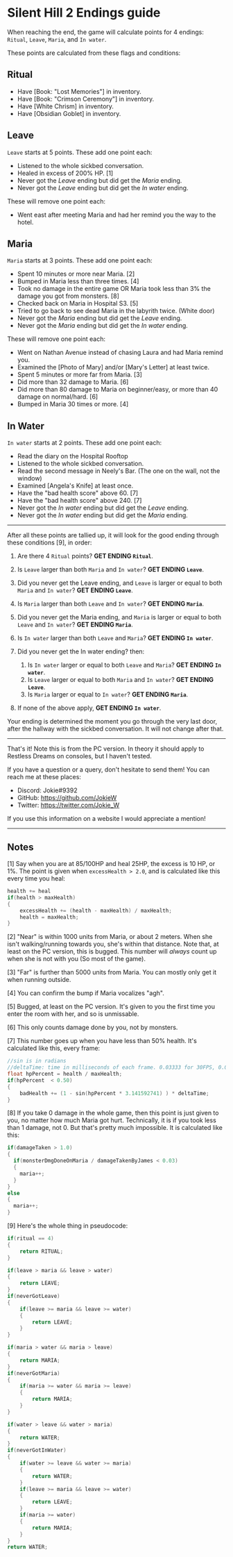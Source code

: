 # Silent Hill 2 Endings guide

When reaching the end, the game will calculate points for 4 endings:
`Ritual`, `Leave`, `Maria`, and `In water`.

These points are calculated from these flags and conditions:

## Ritual
- Have [Book: "Lost Memories"] in inventory.
- Have [Book: "Crimson Ceremony"] in inventory.
- Have [White Chrism] in inventory.
- Have [Obsidian Goblet] in inventory.

## Leave
`Leave` starts at 5 points. These add one point each:
- Listened to the whole sickbed conversation.
- Healed in excess of 200% HP. [1]
- Never got the *Leave* ending but did get the *Maria* ending.
- Never got the *Leave* ending but did get the *In water* ending.

These will remove one point each:
- Went east after meeting Maria and had her remind you the way to the hotel.

## Maria
`Maria` starts at 3 points. These add one point each:
- Spent 10 minutes or more near Maria. [2]
- Bumped in Maria less than three times. [4]
- Took no damage in the entire game OR Maria took less than 3% the damage you got from monsters. [8]
- Checked back on Maria in Hospital S3. [5]
- Tried to go back to see dead Maria in the labyrith twice. (White door)
- Never got the *Maria* ending but did get the *Leave* ending.
- Never got the *Maria* ending but did get the *In water* ending.

These will remove one point each:
- Went on Nathan Avenue instead of chasing Laura and had Maria remind you.
- Examined the [Photo of Mary] and/or [Mary's Letter] at least twice.
- Spent 5 minutes or more far from Maria. [3]
- Did more than 32 damage to Maria. [6]
- Did more than 80 damage to Maria on beginner/easy, or more than 40 damage on normal/hard. [6]
- Bumped in Maria 30 times or more. [4]

## In Water
`In water` starts at 2 points. These add one point each:
- Read the diary on the Hospital Rooftop
- Listened to the whole sickbed conversation.
- Read the second message in Neely's Bar. (The one on the wall, not the window)
- Examined [Angela's Knife] at least once.
- Have the "bad health score" above 60. [7]
- Have the "bad health score" above 240. [7]
- Never got the *In water* ending but did get the *Leave* ending.
- Never got the *In water* ending but did get the *Maria* ending.

---
After all these points are tallied up, it will look for the good ending through these conditions [9], in order:

1. Are there 4 `Ritual` points? **GET ENDING `Ritual`**.

2. Is `Leave` larger than both `Maria` and `In water`? **GET ENDING `Leave`**.
3. Did you never get the Leave ending, and `Leave` is larger or equal to both `Maria` and `In water`? **GET ENDING `Leave`**. 

4. Is `Maria` larger than both `Leave` and `In water`? **GET ENDING `Maria`**.
5. Did you never get the Maria ending, and `Maria` is larger or equal to both `Leave` and `In water`? **GET ENDING `Maria`**.

6. Is `In water` larger than both `Leave` and `Maria`? **GET ENDING `In water`**.
7. Did you never get the In water ending? then:
   1. Is `In water` larger or equal to both `Leave` and `Maria`? **GET ENDING `In water`**.
   2. Is `Leave` larger or equal to both `Maria` and `In water`? **GET ENDING `Leave`**.
   3. Is `Maria` larger or equal to `In water`? **GET ENDING `Maria`**.

8. If none of the above apply, **GET ENDING `In water`**.

Your ending is determined the moment you go through the very last door, after the hallway with the sickbed conversation.
It will not change after that.

---
That's it!
Note this is from the PC version. In theory it should apply to Restless Dreams on consoles, but I haven't tested.

If you have a question or a query, don't hesitate to send them!
You can reach me at these places:
- Discord: Jokie#9392
- GitHub: <https://github.com/JokieW>
- Twitter: <https://twitter.com/Jokie_W>

If you use this information on a website I would appreciate a mention!

---
## Notes
[1] Say when you are at 85/100HP and heal 25HP, the excess is 10 HP, or 1%.
The point is given when `excessHealth > 2.0`, and is calculated like this every time you heal:
```c
health += heal
if(health > maxHealth)
{
	excessHealth += (health - maxHealth) / maxHealth;
	health = maxHealth;
}
```
[2] "Near" is within 1000 units from Maria, or about 2 meters. When she isn't walking/running towards you, she's within that distance.
Note that, at least on the PC version, this is bugged. This number will _always_ count up when she is not with you (So most of the game).

[3] "Far" is further than 5000 units from Maria. You can mostly only get it when running outside.

[4] You can confirm the bump if Maria vocalizes "agh".

[5] Bugged, at least on the PC version. It's given to you the first time you enter the room with her, and so is unmissable.

[6] This only counts damage done by you, not by monsters.

[7] This number goes up when you have less than 50% health.
It's calculated like this, every frame:
```c
//sin is in radians
//deltaTime: time in milliseconds of each frame. 0.03333 for 30FPS, 0.016666 for 60 FPS
float hpPercent = health / maxHealth;
if(hpPercent  < 0.50)
{
	badHealth += (1 - sin(hpPercent * 3.141592741) ) * deltaTime;
}
```
[8] If you take 0 damage in the whole game, then this point is just given to you, no matter how much Maria got hurt.
Technically, it is if you took less than 1 damage, not 0. But that's pretty much impossible.
It is calculated like this:
```c
if(damageTaken > 1.0)
{
  if(monsterDmgDoneOnMaria / damageTakenByJames < 0.03) 
  {
    maria++;
  }
}
else
{
  maria++;
}
```

[9] Here's the whole thing in pseudocode:
```c
if(ritual == 4)
{
	return RITUAL;
}

if(leave > maria && leave > water) 
{
	return LEAVE;
}
if(neverGotLeave)
{
	if(leave >= maria && leave >= water)
	{
		return LEAVE;
	}
}

if(maria > water && maria > leave) 
{
	return MARIA;
}
if(neverGotMaria)
{
	if(maria >= water && maria >= leave)
	{
		return MARIA;
	}
}

if(water > leave && water > maria) 
{
	return WATER;
}
if(neverGotInWater)
{
	if(water >= leave && water >= maria)
	{
		return WATER;
	}
	if(leave >= maria && leave >= water)
	{
		return LEAVE;
	}
	if(maria >= water)
	{
		return MARIA;
	}
}
return WATER;
```
